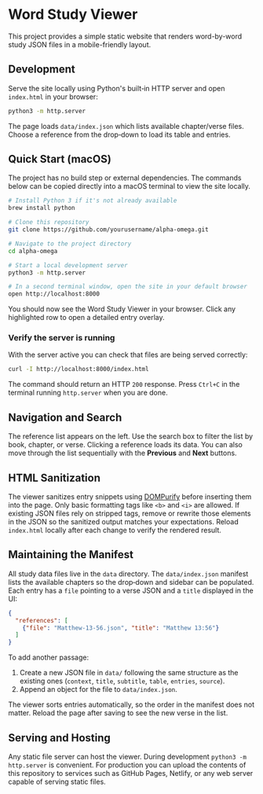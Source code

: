 # Word Study Viewer

This project provides a simple static website that renders word-by-word study JSON files in a mobile-friendly layout.

## Development

Serve the site locally using Python's built‑in HTTP server and open `index.html` in your browser:

```bash
python3 -m http.server
```

The page loads `data/index.json` which lists available chapter/verse files. Choose a reference from the drop‑down to load its table and entries.

## Quick Start (macOS)

The project has no build step or external dependencies. The commands below can be
copied directly into a macOS terminal to view the site locally.

```bash
# Install Python 3 if it's not already available
brew install python

# Clone this repository
git clone https://github.com/yourusername/alpha-omega.git

# Navigate to the project directory
cd alpha-omega

# Start a local development server
python3 -m http.server

# In a second terminal window, open the site in your default browser
open http://localhost:8000
```

You should now see the Word Study Viewer in your browser. Click any highlighted
row to open a detailed entry overlay.

### Verify the server is running

With the server active you can check that files are being served correctly:

```bash
curl -I http://localhost:8000/index.html
```

The command should return an HTTP `200` response. Press `Ctrl+C` in the terminal
running `http.server` when you are done.

## Navigation and Search

The reference list appears on the left. Use the search box to filter the list by
book, chapter, or verse. Clicking a reference loads its data. You can also move
through the list sequentially with the **Previous** and **Next** buttons.


## HTML Sanitization

The viewer sanitizes entry snippets using [DOMPurify](https://github.com/cure53/DOMPurify) before inserting them into the page.
Only basic formatting tags like `<b>` and `<i>` are allowed. If existing JSON
files rely on stripped tags, remove or rewrite those elements in the JSON so the
sanitized output matches your expectations. Reload `index.html` locally after
each change to verify the rendered result.

## Maintaining the Manifest

All study data files live in the `data` directory. The `data/index.json`
manifest lists the available chapters so the drop‑down and sidebar can be
populated. Each entry has a `file` pointing to a verse JSON and a `title`
displayed in the UI:

```json
{
  "references": [
    {"file": "Matthew-13-56.json", "title": "Matthew 13:56"}
  ]
}
```

To add another passage:

1. Create a new JSON file in `data/` following the same structure as the
   existing ones (`context`, `title`, `subtitle`, `table`, `entries`, `source`).
2. Append an object for the file to `data/index.json`.

The viewer sorts entries automatically, so the order in the manifest does not
matter. Reload the page after saving to see the new verse in the list.

## Serving and Hosting

Any static file server can host the viewer. During development `python3 -m
http.server` is convenient. For production you can upload the contents of this
repository to services such as GitHub Pages, Netlify, or any web server capable
of serving static files.
